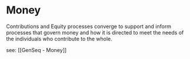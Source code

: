 # Money
Contributions and Equity processes converge to support and inform processes that govern money and how it is directed to meet the needs of the individuals who contribute to the whole.

see: [[GenSeq - Money]]